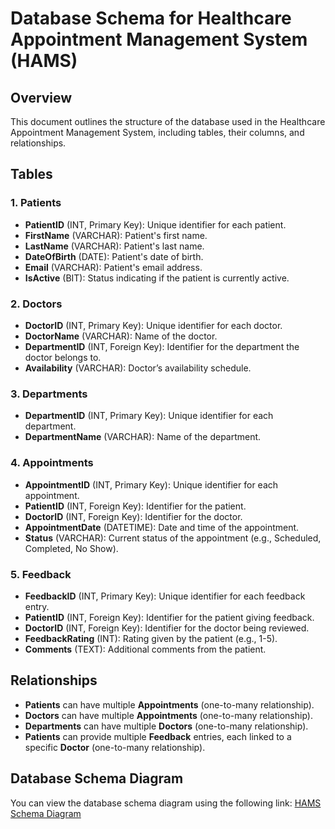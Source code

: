 # Database Schema for Healthcare Appointment Management System (HAMS)

## Overview
This document outlines the structure of the database used in the Healthcare Appointment Management System, including tables, their columns, and relationships.

## Tables

### 1. Patients
- **PatientID** (INT, Primary Key): Unique identifier for each patient.
- **FirstName** (VARCHAR): Patient's first name.
- **LastName** (VARCHAR): Patient's last name.
- **DateOfBirth** (DATE): Patient's date of birth.
- **Email** (VARCHAR): Patient's email address.
- **IsActive** (BIT): Status indicating if the patient is currently active.

### 2. Doctors
- **DoctorID** (INT, Primary Key): Unique identifier for each doctor.
- **DoctorName** (VARCHAR): Name of the doctor.
- **DepartmentID** (INT, Foreign Key): Identifier for the department the doctor belongs to.
- **Availability** (VARCHAR): Doctor’s availability schedule.

### 3. Departments
- **DepartmentID** (INT, Primary Key): Unique identifier for each department.
- **DepartmentName** (VARCHAR): Name of the department.

### 4. Appointments
- **AppointmentID** (INT, Primary Key): Unique identifier for each appointment.
- **PatientID** (INT, Foreign Key): Identifier for the patient.
- **DoctorID** (INT, Foreign Key): Identifier for the doctor.
- **AppointmentDate** (DATETIME): Date and time of the appointment.
- **Status** (VARCHAR): Current status of the appointment (e.g., Scheduled, Completed, No Show).

### 5. Feedback
- **FeedbackID** (INT, Primary Key): Unique identifier for each feedback entry.
- **PatientID** (INT, Foreign Key): Identifier for the patient giving feedback.
- **DoctorID** (INT, Foreign Key): Identifier for the doctor being reviewed.
- **FeedbackRating** (INT): Rating given by the patient (e.g., 1-5).
- **Comments** (TEXT): Additional comments from the patient.

## Relationships
- **Patients** can have multiple **Appointments** (one-to-many relationship).
- **Doctors** can have multiple **Appointments** (one-to-many relationship).
- **Departments** can have multiple **Doctors** (one-to-many relationship).
- **Patients** can provide multiple **Feedback** entries, each linked to a specific **Doctor** (one-to-many relationship).

## Database Schema Diagram
You can view the database schema diagram using the following link:
[HAMS Schema Diagram](https://drawsql.app/teams/tcs-37/diagrams/hams)
